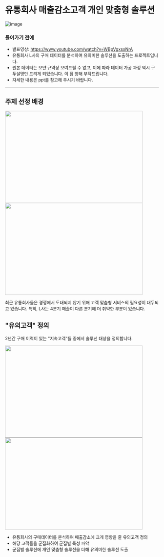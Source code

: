 # 유통회사 매출감소고객 개인 맞춤형 솔루션

![image](https://user-images.githubusercontent.com/96767467/168734801-7cb69337-6700-450d-99d1-32fe266854e9.png)

### 들어가기 전에
- 발표영상: https://www.youtube.com/watch?v=WBpVgxsxNrA
- 유통회사 L사의 구매 데이터를 분석하여 유의미한 솔루션을 도출하는 프로젝트입니다.
- 원본 데이터는 보얀 규약상 보여드릴 수 없고, 이에 따라 데이터 가공 과정 역시 구두설명만 드리게 되었습니다. 이 점 양해 부탁드립니다.
- 자세한 내용은 ppt를 참고해 주시기 바랍니다.
   
---
   
## 주제 선정 배경

<img src = "https://user-images.githubusercontent.com/96767467/175243201-38864733-2e23-47eb-b69a-e87f39194fe1.png" width = "450" height = "300">   <img src = "https://user-images.githubusercontent.com/96767467/175243564-9310d463-af06-4ea5-8289-ba92f6fdf674.png" width = "450" height = "300">

최근 유통회사들은 경쟁에서 도태되지 않기 위해 고객 맞춤형 서비스의 필요성이 대두되고 있습니다.
특히, L사는 4분기 매출이 다른 분기에 더 취약한 부분이 있습니다.


## "유의고객" 정의

2년간 구매 이력이 있는 "지속고객"들 중에서 솔루션 대상을 정의합니다.

<img src = "https://user-images.githubusercontent.com/96767467/175244717-bf7f050c-a63d-4439-9f4b-3b0f06d48c6f.png" width = "450" height = "300">   <img src = "https://user-images.githubusercontent.com/96767467/175245222-fb261ddb-088a-4ac0-bfcd-631616ff25c8.png" width = "450" height = "300">


- 유통회사의 구매데이터를 분석하여 매출감소에 크게 영향을 줄 유의고객 정의
- 해당 고객들을 군집화하여 군집별 특성 파악
- 군집별 솔루션에 개인 맞춤형 솔루션을 더해 유의미한 솔루션 도출
